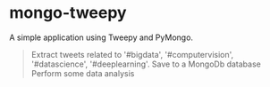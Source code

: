 # mongo-tweepy

A simple application using Tweepy and PyMongo.

> Extract tweets related to '#bigdata', '#computervision', '#datascience', '#deeplearning'.
>  Save to a MongoDb database 
> Perform some data analysis
